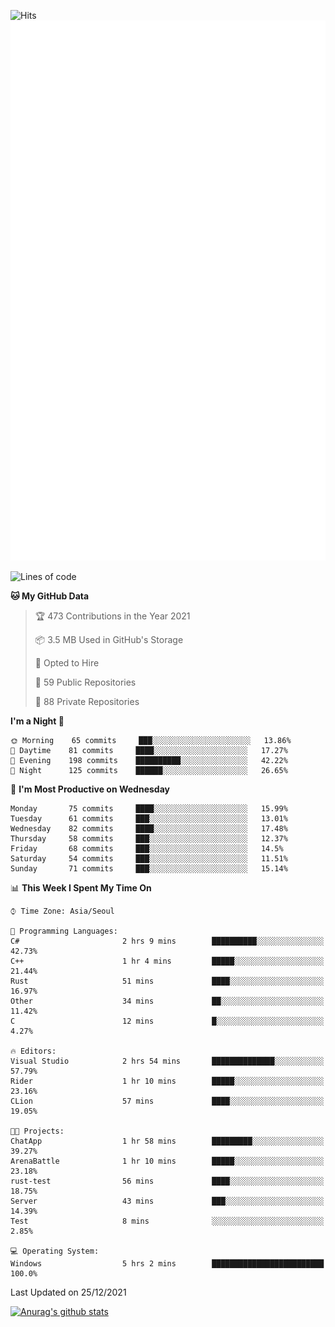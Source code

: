 ![Hits](https://hits.seeyoufarm.com/api/count/incr/badge.svg?url=https%3A%2F%2Fgithub.com%2Fkokose1234&count_bg=%2379C83D&title_bg=%23555555&icon=apple.svg&icon_color=%23E7E7E7&title=hits&edge_flat=false)
<br/>
![Metrics](https://github.com/kokose1234/kokose1234/blob/main/github-metrics.svg)

<!--START_SECTION:waka-->
![Lines of code](https://img.shields.io/badge/From%20Hello%20World%20I%27ve%20Written-8%20Million%20lines%20of%20code-blue)

**🐱 My GitHub Data** 

> 🏆 473 Contributions in the Year 2021
 > 
> 📦 3.5 MB Used in GitHub's Storage 
 > 
> 💼 Opted to Hire
 > 
> 📜 59 Public Repositories 
 > 
> 🔑 88 Private Repositories  
 > 
**I'm a Night 🦉** 

```text
🌞 Morning    65 commits     ███░░░░░░░░░░░░░░░░░░░░░░   13.86% 
🌆 Daytime    81 commits     ████░░░░░░░░░░░░░░░░░░░░░   17.27% 
🌃 Evening    198 commits    ██████████░░░░░░░░░░░░░░░   42.22% 
🌙 Night      125 commits    ██████░░░░░░░░░░░░░░░░░░░   26.65%

```
📅 **I'm Most Productive on Wednesday** 

```text
Monday       75 commits     ████░░░░░░░░░░░░░░░░░░░░░   15.99% 
Tuesday      61 commits     ███░░░░░░░░░░░░░░░░░░░░░░   13.01% 
Wednesday    82 commits     ████░░░░░░░░░░░░░░░░░░░░░   17.48% 
Thursday     58 commits     ███░░░░░░░░░░░░░░░░░░░░░░   12.37% 
Friday       68 commits     ███░░░░░░░░░░░░░░░░░░░░░░   14.5% 
Saturday     54 commits     ███░░░░░░░░░░░░░░░░░░░░░░   11.51% 
Sunday       71 commits     ███░░░░░░░░░░░░░░░░░░░░░░   15.14%

```


📊 **This Week I Spent My Time On** 

```text
⌚︎ Time Zone: Asia/Seoul

💬 Programming Languages: 
C#                       2 hrs 9 mins        ██████████░░░░░░░░░░░░░░░   42.73% 
C++                      1 hr 4 mins         █████░░░░░░░░░░░░░░░░░░░░   21.44% 
Rust                     51 mins             ████░░░░░░░░░░░░░░░░░░░░░   16.97% 
Other                    34 mins             ██░░░░░░░░░░░░░░░░░░░░░░░   11.42% 
C                        12 mins             █░░░░░░░░░░░░░░░░░░░░░░░░   4.27%

🔥 Editors: 
Visual Studio            2 hrs 54 mins       ██████████████░░░░░░░░░░░   57.79% 
Rider                    1 hr 10 mins        █████░░░░░░░░░░░░░░░░░░░░   23.16% 
CLion                    57 mins             ████░░░░░░░░░░░░░░░░░░░░░   19.05%

🐱‍💻 Projects: 
ChatApp                  1 hr 58 mins        █████████░░░░░░░░░░░░░░░░   39.27% 
ArenaBattle              1 hr 10 mins        █████░░░░░░░░░░░░░░░░░░░░   23.18% 
rust-test                56 mins             ████░░░░░░░░░░░░░░░░░░░░░   18.75% 
Server                   43 mins             ███░░░░░░░░░░░░░░░░░░░░░░   14.39% 
Test                     8 mins              ░░░░░░░░░░░░░░░░░░░░░░░░░   2.85%

💻 Operating System: 
Windows                  5 hrs 2 mins        █████████████████████████   100.0%

```


 Last Updated on 25/12/2021
<!--END_SECTION:waka-->

[![Anurag's github stats](https://github-readme-stats.vercel.app/api?username=kokose1234&theme=dracula)](https://github.com/anuraghazra/github-readme-stats)



	
